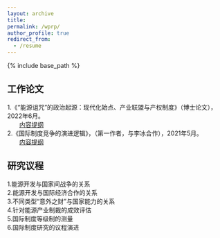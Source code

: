 ```yaml
---
layout: archive
title: 
permalink: /wprp/
author_profile: true
redirect_from:
  - /resume
---
```


{% include base_path %}

## 工作论文

1.《“能源诅咒”的政治起源：现代化始点、产业联盟与产权制度》（博士论文），2022年6月。<br>
   &emsp;&emsp;[内容提纲](sym915.github.io/files/wprp1.pdf) <br>
2.《国际制度竞争的演进逻辑》，（第一作者，与李冰合作），2021年5月。<br>
   &emsp;&emsp;[内容提纲](sym915.github.io/files/wprp2.pdf) <br>
   
## 研究议程

1.能源开发与国家间战争的关系<br>
2.能源开发与国际经济合作的关系<br>
3.不同类型“意外之财”与国家能力的关系<br>
4.针对能源产业制裁的成效评估<br>
5.国际制度等级制的测量<br>
6.国际制度研究的议程演进<br>
